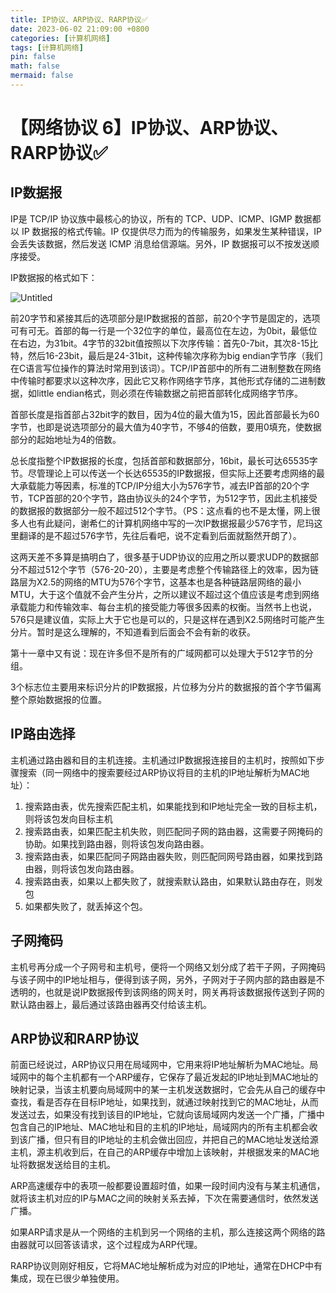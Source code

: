 ```yaml
---
title: IP协议、ARP协议、RARP协议✅
date: 2023-06-02 21:09:00 +0800
categories: [计算机网络]
tags: [计算机网络]
pin: false
math: false
mermaid: false
---
```


# 【网络协议 6】IP协议、ARP协议、RARP协议✅

## **IP数据报**

IP是 TCP/IP 协议族中最核心的协议，所有的 TCP、UDP、ICMP、IGMP 数据都以 IP 数据报的格式传输。IP 仅提供尽力而为的传输服务，如果发生某种错误，IP 会丢失该数据，然后发送 ICMP 消息给信源端。另外，IP 数据报可以不按发送顺序接受。

IP数据报的格式如下：

![Untitled](%E3%80%90%E7%BD%91%E7%BB%9C%E5%8D%8F%E8%AE%AE%206%E3%80%91IP%E5%8D%8F%E8%AE%AE%E3%80%81ARP%E5%8D%8F%E8%AE%AE%E3%80%81RARP%E5%8D%8F%E8%AE%AE%E2%9C%85%205180f5f0b0ba4706a47ace2e9cd7f4bb/Untitled.png)

前20字节和紧接其后的选项部分是IP数据报的首部，前20个字节是固定的，选项可有可无。首部的每一行是一个32位字的单位，最高位在左边，为0bit，最低位在右边，为31bit。4字节的32bit值按照以下次序传输：首先0-7bit，其次8-15比特，然后16-23bit，最后是24-31bit，这种传输次序称为big endian字节序（我们在C语言写位操作的算法时常用到该词）。TCP/IP首部中的所有二进制整数在网络中传输时都要求以这种次序，因此它又称作网络字节序，其他形式存储的二进制数据，如little endian格式，则必须在传输数据之前把首部转化成网络字节序。

首部长度是指首部占32bit字的数目，因为4位的最大值为15，因此首部最长为60字节，也即是说选项部分的最大值为40字节，不够4的倍数，要用0填充，使数据部分的起始地址为4的倍数。

总长度指整个IP数据报的长度，包括首部和数据部分，16bit，最长可达65535字节。尽管理论上可以传送一个长达65535的IP数据报，但实际上还要考虑网络的最大承载能力等因素，标准的TCP/IP分组大小为576字节，减去IP首部的20个字节，TCP首部的20个字节，路由协议头的24个字节，为512字节，因此主机接受的数据报的数据部分一般不超过512个字节。（PS：这点看的也不是太懂，网上很多人也有此疑问，谢希仁的计算机网络中写的一次IP数据报最少576字节，尼玛这里翻译的是不超过576字节，先往后看吧，说不定看到后面就豁然开朗了）。

这两天差不多算是搞明白了，很多基于UDP协议的应用之所以要求UDP的数据部分不超过512个字节（576-20-20），主要是考虑整个传输路径上的效率，因为链路层为X2.5的网络的MTU为576个字节，这基本也是各种链路层网络的最小MTU，大于这个值就不会产生分片，之所以建议不超过这个值应该是考虑到网络承载能力和传输效率、每台主机的接受能力等很多因素的权衡。当然书上也说，576只是建议值，实际上大于它也是可以的，只是这样在遇到X2.5网络时可能产生分片。暂时是这么理解的，不知道看到后面会不会有新的收获。

第十一章中又有说：现在许多但不是所有的广域网都可以处理大于512字节的分组。

3个标志位主要用来标识分片的IP数据报，片位移为分片的数据报的首个字节偏离整个原始数据报的位置。

## **IP路由选择**

主机通过路由器和目的主机连接。主机通过IP数据报连接目的主机时，按照如下步骤搜索（同一网络中的搜索要经过ARP协议将目的主机的IP地址解析为MAC地址）：

1. 搜索路由表，优先搜索匹配主机，如果能找到和IP地址完全一致的目标主机，则将该包发向目标主机
2. 搜索路由表，如果匹配主机失败，则匹配同子网的路由器，这需要子网掩码的协助。如果找到路由器，则将该包发向路由器。
3. 搜索路由表，如果匹配同子网路由器失败，则匹配同网号路由器，如果找到路由器，则将该包发向路由器。
4. 搜索路由表，如果以上都失败了，就搜索默认路由，如果默认路由存在，则发包
5. 如果都失败了，就丢掉这个包。

## **子网掩码**

主机号再分成一个子网号和主机号，便将一个网络又划分成了若干子网，子网掩码与该子网中的IP地址相与，便得到该子网，另外，子网对于子网内部的路由器是不透明的，也就是说IP数据报传到该网络的网关时，网关再将该数据报传送到子网的默认路由器上，最后通过该路由器再交付给该主机。

## **ARP协议和RARP协议**

前面已经说过，ARP协议只用在局域网中，它用来将IP地址解析为MAC地址。局域网中的每个主机都有一个ARP缓存，它保存了最近发起的IP地址到MAC地址的映射记录，当该主机要向局域网中的某一主机发送数据时，它会先从自己的缓存中查找，看是否存在目标IP地址，如果找到，就通过映射找到它的MAC地址，从而发送过去，如果没有找到该目的IP地址，它就向该局域网内发送一个广播，广播中包含自己的IP地址、MAC地址和目的主机的IP地址，局域网内的所有主机都会收到该广播，但只有目的IP地址的主机会做出回应，并把自己的MAC地址发送给源主机，源主机收到后，在自己的ARP缓存中增加上该映射，并根据发来的MAC地址将数据发送给目的主机。

ARP高速缓存中的表项一般都要设置超时值，如果一段时间内没有与某主机通信，就将该主机对应的IP与MAC之间的映射关系去掉，下次在需要通信时，依然发送广播。

如果ARP请求是从一个网络的主机到另一个网络的主机，那么连接这两个网络的路由器就可以回答该请求，这个过程成为ARP代理。

RARP协议则刚好相反，它将MAC地址解析成为对应的IP地址，通常在DHCP中有集成，现在已很少单独使用。